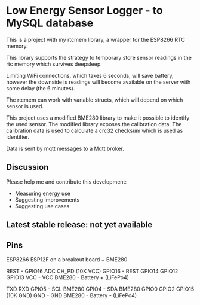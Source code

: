 # Low Energy Sensor Logger - to MySQL database  

This is a project with my rtcmem library, a wrapper for the ESP8266 RTC memory.

This library supports the strategy to temporary store sensor readings in the
rtc memory which survives deepsleep.

Limiting WiFi connections, which takes 6 seconds, will save battery,
however the downside is readings will become available on the server with some delay (the 6 minutes).

The rtcmem can work with variable structs, which will depend on which sensor is used.

This project uses a modified BME280 library to make it possible to identify the used sensor. The modified library exposes the calibration data. The calibration data is used to calculate a crc32 checksum which is used as identifier.

Data is sent by mqtt messages to a Mqtt broker.

## Discussion

Please help me and contribute this development:
* Measuring energy use
* Suggesting improvements
* Suggesting use cases

## Latest stable release: not yet available

## Pins
ESP8266 ESP12F on a breakout board + BME280

REST               - GPIO16
ADC
CH_PD (10K VCC)
GPIO16             - REST
GPIO14
GPIO12
GPIO13
VCC                - VCC BME280   - Battery + (LiFePo4)

TXD
RXD
GPIO5              - SCL BME280
GPIO4              - SDA BME280
GPIO0
GPIO2
GPIO15 (10K GND)
GND                - GND BME280    - Battery - (LiFePo4)
